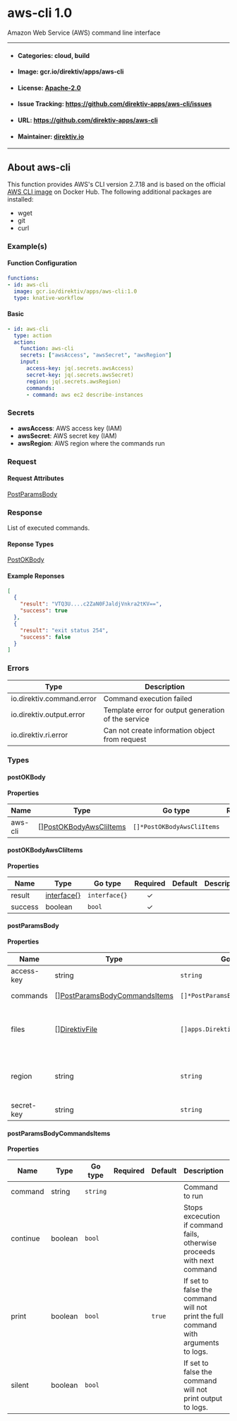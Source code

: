 
# aws-cli 1.0

Amazon Web Service (AWS) command line interface

---
- #### Categories: cloud, build
- #### Image: gcr.io/direktiv/apps/aws-cli 
- #### License: [Apache-2.0](https://www.apache.org/licenses/LICENSE-2.0)
- #### Issue Tracking: https://github.com/direktiv-apps/aws-cli/issues
- #### URL: https://github.com/direktiv-apps/aws-cli
- #### Maintainer: [direktiv.io](https://www.direktiv.io) 
---

## About aws-cli

This function provides AWS's CLI version 2.7.18 and is based on the official [AWS CLI image](https://hub.docker.com/r/amazon/aws-cli) on Docker Hub.  The following additional packages are installed:
- wget
- git
- curl

### Example(s)
  #### Function Configuration
```yaml
functions:
- id: aws-cli
  image: gcr.io/direktiv/apps/aws-cli:1.0
  type: knative-workflow
```
   #### Basic
```yaml
- id: aws-cli
  type: action
  action:
    function: aws-cli
    secrets: ["awsAccess", "awsSecret", "awsRegion"]
    input: 
      access-key: jq(.secrets.awsAccess)
      secret-key: jq(.secrets.awsSecret)
      region: jq(.secrets.awsRegion)
      commands:
      - command: aws ec2 describe-instances
```

   ### Secrets


- **awsAccess**: AWS access key (IAM)
- **awsSecret**: AWS secret key (IAM)
- **awsRegion**: AWS region where the commands run






### Request



#### Request Attributes
[PostParamsBody](#post-params-body)

### Response
  List of executed commands.
#### Reponse Types
    
  

[PostOKBody](#post-o-k-body)
#### Example Reponses
    
```json
[
  {
    "result": "VTQ3U....c2ZaN0FJaldjVnkra2tKV==",
    "success": true
  },
  {
    "result": "exit status 254",
    "success": false
  }
]
```

### Errors
| Type | Description
|------|---------|
| io.direktiv.command.error | Command execution failed |
| io.direktiv.output.error | Template error for output generation of the service |
| io.direktiv.ri.error | Can not create information object from request |


### Types
#### <span id="post-o-k-body"></span> postOKBody

  



**Properties**

| Name | Type | Go type | Required | Default | Description | Example |
|------|------|---------|:--------:| ------- |-------------|---------|
| aws-cli | [][PostOKBodyAwsCliItems](#post-o-k-body-aws-cli-items)| `[]*PostOKBodyAwsCliItems` |  | |  |  |


#### <span id="post-o-k-body-aws-cli-items"></span> postOKBodyAwsCliItems

  



**Properties**

| Name | Type | Go type | Required | Default | Description | Example |
|------|------|---------|:--------:| ------- |-------------|---------|
| result | [interface{}](#interface)| `interface{}` | ✓ | |  |  |
| success | boolean| `bool` | ✓ | |  |  |


#### <span id="post-params-body"></span> postParamsBody

  



**Properties**

| Name | Type | Go type | Required | Default | Description | Example |
|------|------|---------|:--------:| ------- |-------------|---------|
| access-key | string| `string` |  | | AWS access key. | `ABCABCABCDABCABCABCD` |
| commands | [][PostParamsBodyCommandsItems](#post-params-body-commands-items)| `[]*PostParamsBodyCommandsItems` |  | | Array of commands. |  |
| files | [][DirektivFile](#direktiv-file)| `[]apps.DirektivFile` |  | | File to create before running commands. |  |
| region | string| `string` |  | `"us-east-1"`| Region the commands should be executed in. | `eu-central-1` |
| secret-key | string| `string` |  | | AWS secret key. | `Abcd45sa01234+ThIsIsSuPeRsEcReT` |


#### <span id="post-params-body-commands-items"></span> postParamsBodyCommandsItems

  



**Properties**

| Name | Type | Go type | Required | Default | Description | Example |
|------|------|---------|:--------:| ------- |-------------|---------|
| command | string| `string` |  | | Command to run | `aws --version` |
| continue | boolean| `bool` |  | | Stops excecution if command fails, otherwise proceeds with next command |  |
| print | boolean| `bool` |  | `true`| If set to false the command will not print the full command with arguments to logs. |  |
| silent | boolean| `bool` |  | | If set to false the command will not print output to logs. |  |

 
